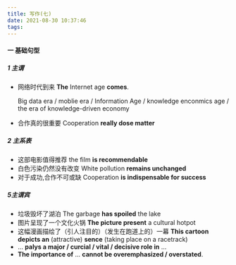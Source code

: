 ```yaml
---
title: 写作(七)
date: 2021-08-30 10:37:46
tags:
---
```


#### 一  基础句型

##### 1 主谓

* 网络时代到来 **The**  Internet age **comes**.

  Big data era / moblie era / Information Age / knowledge enconmics age / the era of knowledge-driven economy 

* 合作真的很重要 Cooperation **really dose matter**

##### 2 主系表

* 这部电影值得推荐 the film **is recommendable**
* 白色污染仍然没有改变 White pollution **remains unchanged**
* 对于成功,合作不可或缺 Cooperation **is indispensable for success**

##### 5主谓宾

* 垃圾毁坏了湖泊 The garbage **has spoiled** the lake
* 图片呈现了一个文化火锅 **The picture present** a cultural hotpot
* 这幅漫画描绘了（引人注目的）（发生在跑道上的）一幕 **This cartoon depicts an**  (attractive)  **sence**  (taking place on a racetrack)
* ...  **palys a major / curcial / vital / decisive role in** ...
* **The importance of** ...  **cannot be overemphasized / overstated**.

